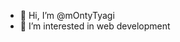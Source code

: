 - 👋 Hi, I’m @mOntyTyagi
- 👀 I’m interested in web development
  

<!---
mOntyTyagi/mOntyTyagi is a ✨ special ✨ repository because its `README.md` (this file) appears on your GitHub profile.
You can click the Preview link to take a look at your changes.
--->
